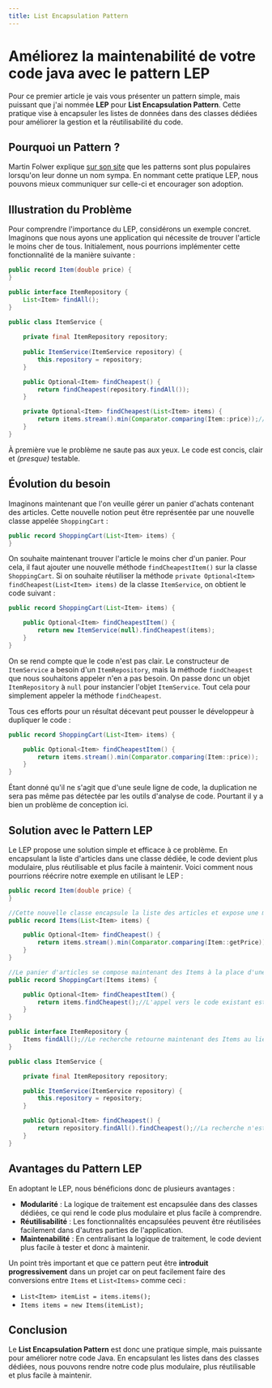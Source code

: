 ```yaml
---
title: List Encapsulation Pattern
---
```

# Améliorez la maintenabilité de votre code java avec le pattern LEP
Pour ce premier article je vais vous présenter un pattern simple, mais puissant que j'ai nommée **LEP** pour **List Encapsulation Pattern**.
Cette pratique vise à encapsuler les listes de données dans des classes dédiées pour améliorer la gestion et la réutilisabilité du code.

## Pourquoi un Pattern ?
Martin Folwer explique
[sur son site](https://www.martinfowler.com/bliki/POJO.html)
que les patterns sont plus populaires lorsqu'on leur donne un nom sympa. En nommant cette pratique LEP, nous pouvons mieux communiquer sur celle-ci et encourager son adoption.

## Illustration du Problème
Pour comprendre l'importance du LEP, considérons un exemple concret. Imaginons que nous ayons une application qui nécessite de trouver l'article le moins cher de tous. Initialement, nous pourrions implémenter cette fonctionnalité de la manière suivante :
```java
public record Item(double price) {
}

public interface ItemRepository {
    List<Item> findAll();
}

public class ItemService {
    
    private final ItemRepository repository;
    
    public ItemService(ItemService repository) {
        this.repository = repository;
    }

    public Optional<Item> findCheapest() {
        return findCheapest(repository.findAll());
    }

    private Optional<Item> findCheapest(List<Item> items) {
        return items.stream().min(Comparator.comparing(Item::price));//Ici on recherche l'article le moins cher de la liste
    }
}
```

À première vue le problème ne saute pas aux yeux. Le code est concis, clair et *(presque)* testable.

## Évolution du besoin

Imaginons maintenant que l'on veuille gérer un panier d'achats contenant des articles. Cette nouvelle notion peut être représentée par une nouvelle classe appelée `ShoppingCart` :
```java
public record ShoppingCart(List<Item> items) {
}
```

On souhaite maintenant trouver l'article le moins cher d'un panier.
Pour cela, il faut ajouter une nouvelle méthode `findCheapestItem()` sur la classe `ShoppingCart`.
Si on souhaite réutiliser la méthode `private Optional<Item> findCheapest(List<Item> items)` de la classe `ItemService`, on obtient le code suivant :
```java
public record ShoppingCart(List<Item> items) {

    public Optional<Item> findCheapestItem() {
        return new ItemService(null).findCheapest(items);
    }
}
```

On se rend compte que le code n'est pas clair. Le constructeur de `ItemService` a besoin d'un `ItemRepository`, mais la méthode `findCheapest` que nous souhaitons appeler n'en a pas besoin. On passe donc un objet `ItemRepository` à `null` pour instancier l'objet `ItemService`. Tout cela pour simplement appeler la méthode `findCheapest`.

Tous ces efforts pour un résultat décevant peut pousser le développeur à dupliquer le code :
```java
public record ShoppingCart(List<Item> items) {

    public Optional<Item> findCheapestItem() {
        return items.stream().min(Comparator.comparing(Item::price));
    }
}
```

Étant donné qu'il ne s'agit que d'une seule ligne de code, la duplication ne sera pas même pas détectée par les outils d'analyse de code. Pourtant il y a bien un problème de conception ici.

## Solution avec le Pattern LEP

Le LEP propose une solution simple et efficace à ce problème. En encapsulant la liste d'articles dans une classe dédiée, le code devient plus modulaire, plus réutilisable et plus facile à maintenir. Voici comment nous pourrions réécrire notre exemple en utilisant le LEP :
```java
public record Item(double price) {
}

//Cette nouvelle classe encapsule la liste des articles et expose une méthode de recherche de l'article le moins cher
public record Items(List<Item> items) {

    public Optional<Item> findCheapest() {
        return items.stream().min(Comparator.comparing(Item::getPrice));
    }
}

//Le panier d'articles se compose maintenant des Items à la place d'une List<Item>
public record ShoppingCart(Items items) {

    public Optional<Item> findCheapestItem() {
        return items.findCheapest();//L'appel vers le code existant est plus naturel
    }
}

public interface ItemRepository {
    Items findAll();//Le recherche retourne maintenant des Items au lieu d'une List<Item>
}

public class ItemService {

    private final ItemRepository repository;

    public ItemService(ItemService repository) {
        this.repository = repository;
    }

    public Optional<Item> findCheapest() {
        return repository.findAll().findCheapest();//La recherche n'est plus implémentée dans ce service
    }
}
```

## Avantages du Pattern LEP

En adoptant le LEP, nous bénéficions donc de plusieurs avantages :

* **Modularité** : La logique de traitement est encapsulée dans des classes dédiées, ce qui rend le code plus modulaire et plus facile à comprendre.
* **Réutilisabilité** : Les fonctionnalités encapsulées peuvent être réutilisées facilement dans d'autres parties de l'application.
* **Maintenabilité** : En centralisant la logique de traitement, le code devient plus facile à tester et donc à maintenir.

Un point très important et que ce pattern peut être **introduit progressivement** dans un projet car on peut facilement faire des conversions entre `Items` et `List<Items>` comme ceci :
* `List<Item> itemList = items.items();`
* `Items items = new Items(itemList);`

## Conclusion
Le **List Encapsulation Pattern** est donc une pratique simple, mais puissante pour améliorer notre code Java. En encapsulant les listes dans des classes dédiées, nous pouvons rendre notre code plus modulaire, plus réutilisable et plus facile à maintenir.

